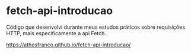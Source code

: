 # fetch-api-introducao
Código que desenvolvi durante meus estudos práticos sobre requisições HTTP, mais especificamente a api Fetch. 

https://athosfranco.github.io/fetch-api-introducao/
